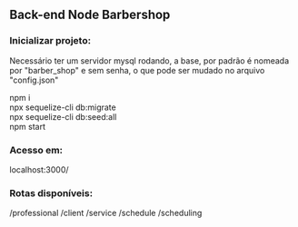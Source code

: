 ## Back-end Node Barbershop
### Inicializar projeto: <br>
Necessário ter um servidor mysql rodando, a base, por padrão é nomeada por "barber_shop" e sem senha, o que pode ser mudado no arquivo "config.json"

npm i <br>
npx sequelize-cli db:migrate <br>
npx sequelize-cli db:seed:all <br>
npm start <br>
### Acesso em: <br>
localhost:3000/
### Rotas disponíveis: <br>
/professional
/client
/service
/schedule
/scheduling

